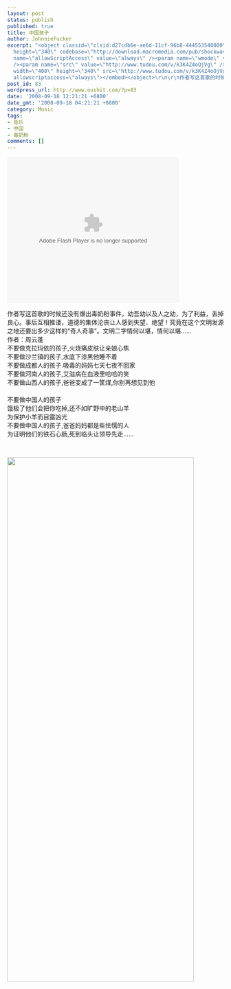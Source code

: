 ```yaml
---
layout: post
status: publish
published: true
title: 中国孩子
author: JohnnieFucker
excerpt: "<object classid=\"clsid:d27cdb6e-ae6d-11cf-96b8-444553540000\" width=\"400\"
  height=\"340\" codebase=\"http://download.macromedia.com/pub/shockwave/cabs/flash/swflash.cab#version=6,0,40,0\"><param
  name=\"allowScriptAccess\" value=\"always\" /><param name=\"wmode\" value=\"transparent\"
  /><param name=\"src\" value=\"http://www.tudou.com/v/k3K4Z4oOjVg\" /><embed type=\"application/x-shockwave-flash\"
  width=\"400\" height=\"340\" src=\"http://www.tudou.com/v/k3K4Z4oOjVg\" wmode=\"transparent\"
  allowscriptaccess=\"always\"></embed></object>\r\n\r\n作者写这首歌的时候还没有爆出毒奶粉事件，幼吾幼以及人之幼，为了利益，丢掉良心。事后互相推诿，道德的集体沦丧让人感到失望、绝望！究竟在这个文明发源之地还要出多少这样的“奇人奇事”。文明二字情何以堪，情何以堪……"
post_id: 83
wordpress_url: http://www.oushit.com/?p=83
date: '2008-09-18 12:21:21 +0800'
date_gmt: '2008-09-18 04:21:21 +0800'
category: Music
tags:
- 音乐
- 中国
- 毒奶粉
comments: []
---
```

<p><object classid="clsid:d27cdb6e-ae6d-11cf-96b8-444553540000" width="400" height="340" codebase="http://download.macromedia.com/pub/shockwave/cabs/flash/swflash.cab#version=6,0,40,0"><param name="allowScriptAccess" value="always" /><param name="wmode" value="transparent" /><param name="src" value="http://www.tudou.com/v/k3K4Z4oOjVg" /><embed type="application/x-shockwave-flash" width="400" height="340" src="http://www.tudou.com/v/k3K4Z4oOjVg" wmode="transparent" allowscriptaccess="always"></embed></object></p>
<p>作者写这首歌的时候还没有爆出毒奶粉事件，幼吾幼以及人之幼，为了利益，丢掉良心。事后互相推诿，道德的集体沦丧让人感到失望、绝望！究竟在这个文明发源之地还要出多少这样的“奇人奇事”。文明二字情何以堪，情何以堪……<!--break--><a id="more-83"></a><br />
作者：周云蓬<br />
不要做克拉玛依的孩子,火烧痛皮肤让亲娘心焦<br />
不要做沙兰镇的孩子,水底下漆黑他睡不着<br />
不要做成都人的孩子.吸毒的妈妈七天七夜不回家<br />
不要做河南人的孩子,艾滋病在血液里哈哈的笑<br />
不要做山西人的孩子,爸爸变成了一筐煤,你别再想见到他<br />
　　<br />
不要做中国人的孩子<br />
饿极了他们会把你吃掉,还不如旷野中的老山羊<br />
为保护小羊而目露凶光<br />
不要做中国人的孩子,爸爸妈妈都是些怯懦的人<br />
为证明他们的铁石心肠,死到临头让领导先走……</p>
<p> </p>
<p><img src="http://nobug.net.cn/wordpress/wp-content/uploads/2008/09/windowslivewriterfc4004f50297-8ab82008-9-11-0-thumb.jpg" alt="" width="434" height="1221" /></p>
